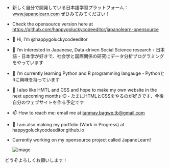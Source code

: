 - 新しく自分で開発している日本語学習プラットフォーム：www.japanolearn.com ぜひみてみてください！
- Check the opensource version here at https://github.com/happygoluckycodeeditor/japanolearn-opensource


- 👋 Hi, I’m @happygoluckycodeeditor
- 👀 I’m interested in Japanese, Data-driven Social Science research・日本語・日本学が好きで、社会学と国際関係の研究にデータ分析プログラミングをやっています
- 🌱 I’m currently learning Python and R programming langauge・PythonとRに興味を持っています
- 📝 I also like HMTL and CSS and hope to make my own website in the next upcoming months :D・たまにHTMLとCSSをやるのが好きです、今後自分のウェブサイトを作る予定です
- 📫 How to reach me: email me at tanmay.bagwe.tb@gmail.com
- 📱 I am also making my portfolio (Work in Progress) at happygoluckycodeeditor.github.io

- Currently working on my opensource project called JapanoLearn!

  ![image](https://github.com/user-attachments/assets/460b10c2-1ad3-452e-ad47-01d09dce0dbd)


どうぞよろしくお願いします！
<!---
happygoluckycodeeditor/happygoluckycodeeditor is a ✨ special ✨ repository because its `README.md` (this file) appears on your GitHub profile.
You can click the Preview link to take a look at your changes.
--->
